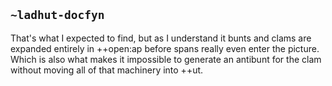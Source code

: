 ## `~ladhut-docfyn`
That's what I expected to find, but as I understand it bunts and clams are expanded entirely in ++open:ap before spans really even enter the picture. Which is also what makes it impossible to generate an antibunt for the clam without moving all of that machinery into ++ut.